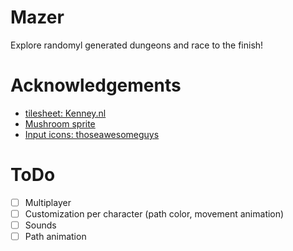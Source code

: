 # Mazer
Explore randomyl generated dungeons and race to the finish!

# Acknowledgements
- [tilesheet: Kenney.nl](https://www.kenney.nl/assets/tiny-dungeon)
- [Mushroom sprite](https://opengameart.org/content/tiny-mushrooms-16x-minecraft-style)
- [Input icons: thoseawesomeguys](https://thoseawesomeguys.com/prompts/)

# ToDo
- [ ] Multiplayer
- [ ] Customization per character (path color, movement animation)
- [ ] Sounds
- [ ] Path animation
